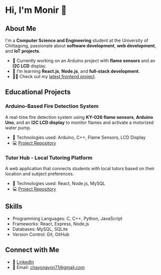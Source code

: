 # Hi, I'm Monir 👋

## About Me

I'm a **Computer Science and Engineering** student at the University of Chittagong, passionate about **software development**, **web development**, and **IoT projects**.

- 🔭 Currently working on an Arduino project with **flame sensors** and an **I2C LCD** display.
- 🌱 I’m learning **React.js**, **Node.js**, and **full-stack development**.
- 👨‍💻 Check out my [latest frontend project](https://github.com/monir235/local-tutor-hub).

## Educational Projects

### Arduino-Based Fire Detection System
A real-time fire detection system using **KY-026 flame sensors**, **Arduino Uno**, and an **I2C LCD display** to monitor flames and activate a motorized water pump.

- 🔧 Technologies used: Arduino, C++, Flame Sensors, LCD Display
- 💻 [Project Repository](https://github.com/monir235/arduino-fire-detection)

### Tutor Hub - Local Tutoring Platform
A web application that connects students with local tutors based on their location and subject preferences.

- 🔧 Technologies used: React, Node.js, MySQL
- 💻 [Project Repository](https://github.com/monir235/local-tutor-hub)

## Skills
- Programming Languages: C, C++, Python, JavaScript
- Frameworks: React, Express, Node.js
- Databases: MySQL, SQLite
- Version Control: Git, GitHub

## Connect with Me
- 💼 [LinkedIn]([https://www.linkedin.com/in/monir235](https://www.linkedin.com/in/sirajum-monir-choyon-244b17267/))
- 📧 Email: chayonayon71@gmail.com
